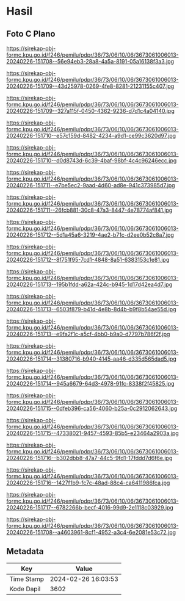 # Hasil

## Foto C Plano

https://sirekap-obj-formc.kpu.go.id/f246/pemilu/pdpr/36/73/06/10/06/3673061006013-20240226-151708--56e94eb3-28a8-4a5a-8191-05a16138f3a3.jpg

https://sirekap-obj-formc.kpu.go.id/f246/pemilu/pdpr/36/73/06/10/06/3673061006013-20240226-151709--43d25978-0269-4fe8-8281-21231155c407.jpg

https://sirekap-obj-formc.kpu.go.id/f246/pemilu/pdpr/36/73/06/10/06/3673061006013-20240226-151709--327a115f-0450-4362-9236-d7d1c4a04140.jpg

https://sirekap-obj-formc.kpu.go.id/f246/pemilu/pdpr/36/73/06/10/06/3673061006013-20240226-151710--e57c159d-8482-4234-a9d1-ce99c3620d97.jpg

https://sirekap-obj-formc.kpu.go.id/f246/pemilu/pdpr/36/73/06/10/06/3673061006013-20240226-151710--d0d8743d-6c39-4baf-98bf-4c4c96246ecc.jpg

https://sirekap-obj-formc.kpu.go.id/f246/pemilu/pdpr/36/73/06/10/06/3673061006013-20240226-151711--e7be5ec2-9aad-4d60-ad8e-941c373985d7.jpg

https://sirekap-obj-formc.kpu.go.id/f246/pemilu/pdpr/36/73/06/10/06/3673061006013-20240226-151711--26fcb881-30c8-47a3-8447-4e78774af841.jpg

https://sirekap-obj-formc.kpu.go.id/f246/pemilu/pdpr/36/73/06/10/06/3673061006013-20240226-151712--5d1a45a6-3219-4ae2-b71c-d2ee0b52c8a7.jpg

https://sirekap-obj-formc.kpu.go.id/f246/pemilu/pdpr/36/73/06/10/06/3673061006013-20240226-151712--8f751f95-7cd1-4848-8a51-6383153c1e81.jpg

https://sirekap-obj-formc.kpu.go.id/f246/pemilu/pdpr/36/73/06/10/06/3673061006013-20240226-151713--195b1fdd-a62a-424c-b945-1d17d42ea4d7.jpg

https://sirekap-obj-formc.kpu.go.id/f246/pemilu/pdpr/36/73/06/10/06/3673061006013-20240226-151713--6503f879-b41d-4e8b-8d4b-b9f8b54ae55d.jpg

https://sirekap-obj-formc.kpu.go.id/f246/pemilu/pdpr/36/73/06/10/06/3673061006013-20240226-151713--e9fa2f1c-a5cf-4bb0-b9a0-d7797b786f2f.jpg

https://sirekap-obj-formc.kpu.go.id/f246/pemilu/pdpr/36/73/06/10/06/3673061006013-20240226-151714--31380716-b940-4145-aa46-d335d565dad5.jpg

https://sirekap-obj-formc.kpu.go.id/f246/pemilu/pdpr/36/73/06/10/06/3673061006013-20240226-151714--945a6679-64d3-4978-91fc-8338f2f45825.jpg

https://sirekap-obj-formc.kpu.go.id/f246/pemilu/pdpr/36/73/06/10/06/3673061006013-20240226-151715--0dfeb396-ca56-4060-b25a-0c2912062643.jpg

https://sirekap-obj-formc.kpu.go.id/f246/pemilu/pdpr/36/73/06/10/06/3673061006013-20240226-151715--47338021-9457-4593-85b5-e23464a2903a.jpg

https://sirekap-obj-formc.kpu.go.id/f246/pemilu/pdpr/36/73/06/10/06/3673061006013-20240226-151716--b302dbb8-47a7-44c5-9fd1-17fddd7d6f6e.jpg

https://sirekap-obj-formc.kpu.go.id/f246/pemilu/pdpr/36/73/06/10/06/3673061006013-20240226-151716--1427f1b9-fc7c-48ad-88c4-ca6411986fca.jpg

https://sirekap-obj-formc.kpu.go.id/f246/pemilu/pdpr/36/73/06/10/06/3673061006013-20240226-151717--6782266b-becf-4016-99d9-2e1118c03929.jpg

https://sirekap-obj-formc.kpu.go.id/f246/pemilu/pdpr/36/73/06/10/06/3673061006013-20240226-151708--a4603961-8cf1-4952-a3c4-6e2081e53c72.jpg


## Metadata

| Key        | Value               |
| ---------- | ------------------- |
| Time Stamp | 2024-02-26 16:03:53 |
| Kode Dapil | 3602                |



